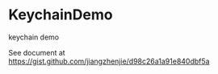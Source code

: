 # KeychainDemo
keychain demo

See document at https://gist.github.com/jiangzhenjie/d98c26a1a91e840dbf5a

